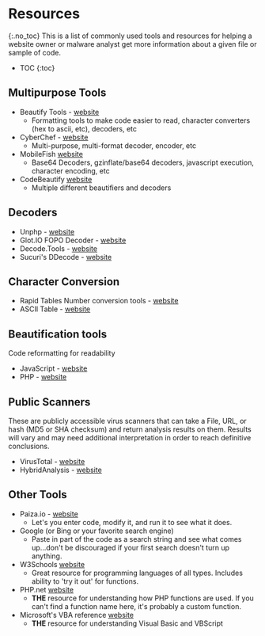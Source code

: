 # Resources
{:.no_toc}
This is a list of commonly used tools and resources for helping a website owner or malware analyst get more information about a given file or sample of code.

* TOC
{:toc}

## Multipurpose Tools
* Beautify Tools - [website](https://beautifytools.com/)
  * Formatting tools to make code easier to read, character converters (hex to ascii, etc), decoders, etc
* CyberChef - [website](https://gchq.github.io/CyberChef/)
  * Multi-purpose, multi-format decoder, encoder, etc
* MobileFish [website](https://www.mobilefish.com/services/)
  * Base64 Decoders, gzinflate/base64 decoders, javascript execution, character encoding, etc
* CodeBeautify [website](https://codebeautify.org/)
  * Multiple different beautifiers and decoders

## Decoders
* Unphp - [website](https://www.unphp.net/)
* Glot.IO FOPO Decoder - [website](https://glot.io/snippets/ets16ruv2v)
* Decode.Tools - [website](http://decode.tools/)
* Sucuri's DDecode - [website](http://ddecode.com/phpdecoder/)

## Character Conversion
* Rapid Tables Number conversion tools - [website](https://www.rapidtables.com/convert/number/index.html)
* ASCII Table - [website](http://www.asciitable.com/)

## Beautification tools
Code reformatting for readability
* JavaScript - [website](https://beautifier.io/)
* PHP - [website](https://beautifytools.com/php-beautifier.php)

## Public Scanners
These are publicly accessible virus scanners that can take a File, URL, or hash (MD5 or SHA checksum) and return analysis results on them. Results will vary and may need additional interpretation in order to reach definitive conclusions.
* VirusTotal - [website](https://www.virustotal.com/)
* HybridAnalysis - [website](https://www.hybrid-analysis.com/)

## Other Tools
* Paiza.io - [website](https://paiza.io/en/projects/new)
  * Let's you enter code, modify it, and run it to see what it does.
* Google (or Bing or your favorite search engine)
  * Paste in part of the code as a search string and see what comes up...don't be discouraged if your first search doesn't turn up anything.
* W3Schools [website](https://www.w3schools.com/)
  * Great resource for programming languages of all types. Includes ability to 'try it out' for functions.
* PHP.net [website](https://www.php.net/)
  * **THE** resource for understanding how PHP functions are used. If you can't find a function name here, it's probably a custom function.
* Microsoft's VBA reference [website](https://docs.microsoft.com/en-us/office/vba/api/overview/language-reference)
  * **THE** resource for understanding Visual Basic and VBScript

